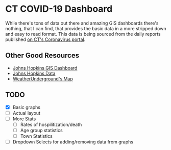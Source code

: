# CT COVID-19 Dashboard

While there's tons of data out there and amazing GIS dashboards there's nothing,
that I can find, that provides the basic data in a more stripped down and easy
to read format. This data is being sourced from the daily reports published [on
CT's Coronavirus portal](https://portal.ct.gov/Coronavirus).

## Other Good Resources

- [Johns Hopkins GIS Dashboard](https://coronavirus.jhu.edu/map.html)
- [Johns Hopkins Data](https://github.com/CSSEGISandData/COVID-19)
- [WeatherUnderground's Map](https://www.wunderground.com/wundermap?covid=1&lat=41.225&lon=-73.008&cm_ven=covid-map)

## TODO

- [x] Basic graphs
- [ ] Actual layout
- [ ] More Stats
  - [ ] Rates of hospilitization/death
  - [ ] Age group statistics
  - [ ] Town Statistics
- [ ] Dropdown Selects for adding/removing data from graphs
